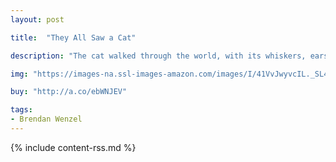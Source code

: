 ```yaml
---
layout: post

title:  "They All Saw a Cat"

description: "The cat walked through the world, with its whiskers, ears, and paws…In this glorious celebration of observation, curiosity, and imagination, Brendan Wenzel shows us the many lives of one cat, and how perspective shapes what we see. When you see a cat, what do you see?"

img: "https://images-na.ssl-images-amazon.com/images/I/41VvJwyvcIL._SL480_.jpg"

buy: "http://a.co/ebWNJEV"

tags:
- Brendan Wenzel
---
```


{% include content-rss.md %}
